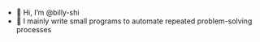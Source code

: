 - 👋 Hi, I’m @billy-shi
- 👀 I mainly write small programs to automate repeated problem-solving processes
